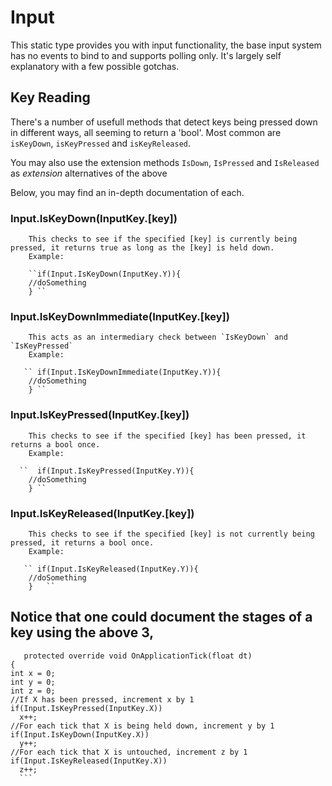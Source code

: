 # Input

This static type provides you with input functionality, the base input system has no events to bind to and supports polling only. It's largely self explanatory with a few possible gotchas.

## Key Reading

There's a number of usefull methods that detect keys being pressed down in different ways, all seeming to return a 'bool'. Most common are `isKeyDown`, `isKeyPressed` and `isKeyReleased`.

You may also use the extension methods `IsDown`, `IsPressed` and `IsReleased` as *extension* alternatives of the above

Below, you may find an in-depth documentation of each.

 ### Input.IsKeyDown(InputKey.[key])
        This checks to see if the specified [key] is currently being pressed, it returns true as long as the [key] is held down. 
        Example:

        ``if(Input.IsKeyDown(InputKey.Y)){
        //doSomething
        } ``
        
 ### Input.IsKeyDownImmediate(InputKey.[key])
        This acts as an intermediary check between `IsKeyDown` and `IsKeyPressed`      
        Example:

       `` if(Input.IsKeyDownImmediate(InputKey.Y)){
        //doSomething
        } ``
        
 ### Input.IsKeyPressed(InputKey.[key])
        This checks to see if the specified [key] has been pressed, it returns a bool once.      
        Example:

      ``  if(Input.IsKeyPressed(InputKey.Y)){
        //doSomething
        } ``
        
  ### Input.IsKeyReleased(InputKey.[key])
        This checks to see if the specified [key] is not currently being pressed, it returns a bool once. 
        Example:

       `` if(Input.IsKeyReleased(InputKey.Y)){
        //doSomething
        }   ``
      
 ## Notice that one could document the stages of a key using the above 3, 
  ```CSharp
     protected override void OnApplicationTick(float dt)
  {
  int x = 0;
  int y = 0;
  int z = 0;
  //If X has been pressed, increment x by 1
  if(Input.IsKeyPressed(InputKey.X))
    x++;
  //For each tick that X is being held down, increment y by 1
  if(Input.IsKeyDown(InputKey.X))
    y++;
  //For each tick that X is untouched, increment z by 1
  if(Input.IsKeyReleased(InputKey.X))
    z++;
    ```
